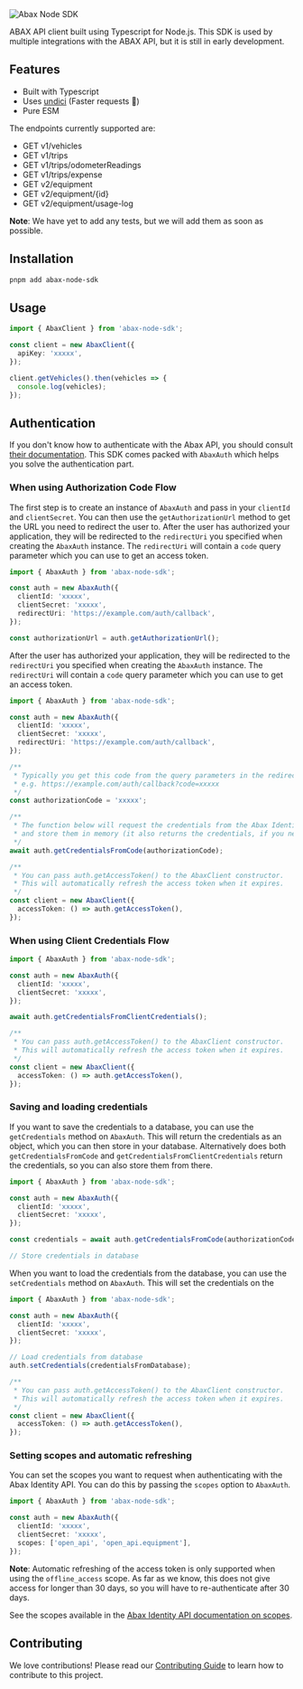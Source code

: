 <img src="https://github.com/bjerkio/abax-node-sdk/raw/main/.github/logo.svg" alt="Abax Node SDK">

ABAX API client built using Typescript for Node.js. This SDK is used by multiple
integrations with the ABAX API, but it is still in early development.

## Features

- Built with Typescript
- Uses [undici](https://github.com/nodejs/undici) (Faster requests 🚀)
- Pure ESM

The endpoints currently supported are:

- GET v1/vehicles
- GET v1/trips
- GET v1/trips/odometerReadings
- GET v1/trips/expense
- GET v2/equipment
- GET v2/equipment/{id}
- GET v2/equipment/usage-log

**Note**: We have yet to add any tests, but we will add them as soon as
possible.

## Installation

```bash
pnpm add abax-node-sdk
```

## Usage

```typescript
import { AbaxClient } from 'abax-node-sdk';

const client = new AbaxClient({
  apiKey: 'xxxxx',
});

client.getVehicles().then(vehicles => {
  console.log(vehicles);
});
```

## Authentication

If you don't know how to authenticate with the Abax API, you should consult
[their documentation][abax-auth-docs]. This SDK comes packed with `AbaxAuth`
which helps you solve the authentication part.

[abax-auth-docs]:
  https://developers.abax.cloud/getting-started#authentication-and-authorization-details

### When using Authorization Code Flow

The first step is to create an instance of `AbaxAuth` and pass in your
`clientId` and `clientSecret`. You can then use the `getAuthorizationUrl` method
to get the URL you need to redirect the user to. After the user has authorized
your application, they will be redirected to the `redirectUri` you specified
when creating the `AbaxAuth` instance. The `redirectUri` will contain a `code`
query parameter which you can use to get an access token.

```typescript
import { AbaxAuth } from 'abax-node-sdk';

const auth = new AbaxAuth({
  clientId: 'xxxxx',
  clientSecret: 'xxxxx',
  redirectUri: 'https://example.com/auth/callback',
});

const authorizationUrl = auth.getAuthorizationUrl();
```

After the user has authorized your application, they will be redirected to the
`redirectUri` you specified when creating the `AbaxAuth` instance. The
`redirectUri` will contain a `code` query parameter which you can use to get an
access token.

```typescript
import { AbaxAuth } from 'abax-node-sdk';

const auth = new AbaxAuth({
  clientId: 'xxxxx',
  clientSecret: 'xxxxx',
  redirectUri: 'https://example.com/auth/callback',
});

/**
 * Typically you get this code from the query parameters in the redirect URI.
 * e.g. https://example.com/auth/callback?code=xxxxx
 */
const authorizationCode = 'xxxxx';

/**
 * The function below will request the credentials from the Abax Identity API,
 * and store them in memory (it also returns the credentials, if you need them, eg. for storing in database).
 */
await auth.getCredentialsFromCode(authorizationCode);

/**
 * You can pass auth.getAccessToken() to the AbaxClient constructor.
 * This will automatically refresh the access token when it expires.
 */
const client = new AbaxClient({
  accessToken: () => auth.getAccessToken(),
});
```

### When using Client Credentials Flow

```typescript
import { AbaxAuth } from 'abax-node-sdk';

const auth = new AbaxAuth({
  clientId: 'xxxxx',
  clientSecret: 'xxxxx',
});

await auth.getCredentialsFromClientCredentials();

/**
 * You can pass auth.getAccessToken() to the AbaxClient constructor.
 * This will automatically refresh the access token when it expires.
 */
const client = new AbaxClient({
  accessToken: () => auth.getAccessToken(),
});
```

### Saving and loading credentials

If you want to save the credentials to a database, you can use the
`getCredentials` method on `AbaxAuth`. This will return the credentials as an
object, which you can then store in your database. Alternatively does both
`getCredentialsFromCode` and `getCredentialsFromClientCredentials` return the
credentials, so you can also store them from there.

```typescript
import { AbaxAuth } from 'abax-node-sdk';

const auth = new AbaxAuth({
  clientId: 'xxxxx',
  clientSecret: 'xxxxx',
});

const credentials = await auth.getCredentialsFromCode(authorizationCode);

// Store credentials in database
```

When you want to load the credentials from the database, you can use the
`setCredentials` method on `AbaxAuth`. This will set the credentials on the

```typescript
import { AbaxAuth } from 'abax-node-sdk';

const auth = new AbaxAuth({
  clientId: 'xxxxx',
  clientSecret: 'xxxxx',
});

// Load credentials from database
auth.setCredentials(credentialsFromDatabase);

/**
 * You can pass auth.getAccessToken() to the AbaxClient constructor.
 * This will automatically refresh the access token when it expires.
 */
const client = new AbaxClient({
  accessToken: () => auth.getAccessToken(),
});
```

### Setting scopes and automatic refreshing

You can set the scopes you want to request when authenticating with the Abax
Identity API. You can do this by passing the `scopes` option to `AbaxAuth`.

```typescript
import { AbaxAuth } from 'abax-node-sdk';

const auth = new AbaxAuth({
  clientId: 'xxxxx',
  clientSecret: 'xxxxx',
  scopes: ['open_api', 'open_api.equipment'],
});
```

**Note**: Automatic refreshing of the access token is only supported when using
the `offline_access` scope. As far as we know, this does not give access for
longer than 30 days, so you will have to re-authenticate after 30 days.

See the scopes available in the [Abax Identity API documentation on
scopes][abax-scopes].

[abax-scopes]: https://developers.abax.cloud/getting-started#scopes

## Contributing

We love contributions! Please read our [Contributing Guide](CONTRIBUTING.md) to
learn how to contribute to this project.
